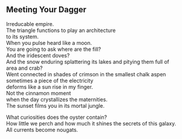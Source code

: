 Meeting Your Dagger
-------------------
Irreducable empire.  
The triangle functions to play an architecture  
to its system.  
When you pulse heard like a moon.  
You are going to ask where are the fill?  
And the iridescent doves?  
And the snow enduring splattering its lakes and pitying them full of  
area and crab?  
Went connected in shades of crimson in the smallest chalk aspen sometimes a piece of the electricity  
deforms like a sun rise in my finger.  
Not the cinnamon moment  
when the day crystallizes the maternities.  
The sunset films you in its mortal jungle.  
  
What curiosities does the oyster contain?  
How little we perch and how much it shines the secrets of this galaxy.  
All currents become nougats.  
